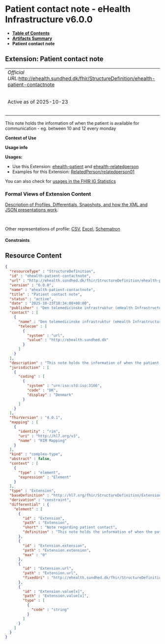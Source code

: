 # Patient contact note - eHealth Infrastructure v6.0.0

* [**Table of Contents**](toc.md)
* [**Artifacts Summary**](artifacts.md)
* **Patient contact note**

## Extension: Patient contact note 

| | |
| :--- | :--- |
| *Official URL*:http://ehealth.sundhed.dk/fhir/StructureDefinition/ehealth-patient-contactnote | *Version*:6.0.0 |
| Active as of 2025-10-23 | *Computable Name*:ehealth-patient-contactnote |

This note holds the information of when the patient is available for communication - eg. between 10 and 12 every monday

**Context of Use**

**Usage info**

**Usages:**

* Use this Extension: [ehealth-patient](StructureDefinition-ehealth-patient.md) and [ehealth-relatedperson](StructureDefinition-ehealth-relatedperson.md)
* Examples for this Extension: [RelatedPerson/relatedperson01](RelatedPerson-relatedperson01.md)

You can also check for [usages in the FHIR IG Statistics](https://packages2.fhir.org/xig/dk.ehealth.sundhed.fhir.ig.core|current/StructureDefinition/ehealth-patient-contactnote)

### Formal Views of Extension Content

 [Description of Profiles, Differentials, Snapshots, and how the XML and JSON presentations work](http://build.fhir.org/ig/FHIR/ig-guidance/readingIgs.html#structure-definitions). 

 

Other representations of profile: [CSV](StructureDefinition-ehealth-patient-contactnote.csv), [Excel](StructureDefinition-ehealth-patient-contactnote.xlsx), [Schematron](StructureDefinition-ehealth-patient-contactnote.sch) 

#### Constraints



## Resource Content

```json
{
  "resourceType" : "StructureDefinition",
  "id" : "ehealth-patient-contactnote",
  "url" : "http://ehealth.sundhed.dk/fhir/StructureDefinition/ehealth-patient-contactnote",
  "version" : "6.0.0",
  "name" : "ehealth-patient-contactnote",
  "title" : "Patient contact note",
  "status" : "active",
  "date" : "2025-10-23T10:34:08+00:00",
  "publisher" : "Den telemedicinske infrastruktur (eHealth Infrastructure)",
  "contact" : [
    {
      "name" : "Den telemedicinske infrastruktur (eHealth Infrastructure)",
      "telecom" : [
        {
          "system" : "url",
          "value" : "http://ehealth.sundhed.dk"
        }
      ]
    }
  ],
  "description" : "This note holds the information of when the patient is available for communication - eg. between 10 and 12 every monday",
  "jurisdiction" : [
    {
      "coding" : [
        {
          "system" : "urn:iso:std:iso:3166",
          "code" : "DK",
          "display" : "Denmark"
        }
      ]
    }
  ],
  "fhirVersion" : "4.0.1",
  "mapping" : [
    {
      "identity" : "rim",
      "uri" : "http://hl7.org/v3",
      "name" : "RIM Mapping"
    }
  ],
  "kind" : "complex-type",
  "abstract" : false,
  "context" : [
    {
      "type" : "element",
      "expression" : "Element"
    }
  ],
  "type" : "Extension",
  "baseDefinition" : "http://hl7.org/fhir/StructureDefinition/Extension",
  "derivation" : "constraint",
  "differential" : {
    "element" : [
      {
        "id" : "Extension",
        "path" : "Extension",
        "short" : "Note regarding patient contact",
        "definition" : "This note holds the information of when the patient is available for communication - eg. between 10 and 12 every monday"
      },
      {
        "id" : "Extension.extension",
        "path" : "Extension.extension",
        "max" : "0"
      },
      {
        "id" : "Extension.url",
        "path" : "Extension.url",
        "fixedUri" : "http://ehealth.sundhed.dk/fhir/StructureDefinition/ehealth-patient-contactnote"
      },
      {
        "id" : "Extension.value[x]",
        "path" : "Extension.value[x]",
        "type" : [
          {
            "code" : "string"
          }
        ]
      }
    ]
  }
}

```
